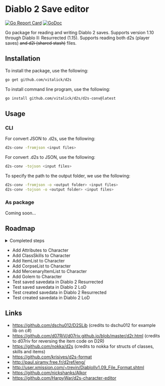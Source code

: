 # Diablo 2 Save editor

[![Go Report Card](https://goreportcard.com/badge/github.com/vitalick/d2s)](https://goreportcard.com/report/github.com/vitalick/d2s)
[![GoDoc](https://godoc.org/github.com/vitalick/d2s?status.svg)](https://godoc.org/github.com/vitalick/d2s)

Go package for reading and writing Diablo 2 saves. Supports version 1.10 through Diablo II: Resurrected (1.15).
Supports reading both d2s (player saves) ~~and d2i (shared stash)~~ files.

## Installation

To install the package, use the following:

```bash
go get github.com/vitalick/d2s
```

To install command line program, use the following:

```bash
go install github.com/vitalick/d2s/d2s-conv@latest
```

## Usage

### CLI

For convert JSON to .d2s, use the following:
```bash
d2s-conv -fromjson <input files>
```

For convert .d2s to JSON, use the following:
```bash
d2s-conv -tojson <input files>
```

To specify the path to the output folder, we use the following:
```bash
d2s-conv -fromjson -o <output folder> <input files>
d2s-conv -tojson -o <output folder> <input files>
```

### As package

Coming soon...


## Roadmap

<details>
<summary>Completed steps</summary>

- ~~Add Character struct~~
- ~~Add Header to Character~~
- ~~Add ActiveWeapon to Character~~
- ~~Add Name to Character~~
- ~~Add Status to Character~~
- ~~Add Progression to Character~~
- ~~Add Unk0x0026 to Character~~
- ~~Add Class to Character~~
- ~~Add Unk0x0029 to Character~~
- ~~Add Level to Character~~
- ~~Add Created to Character~~
- ~~Add LastPlayed to Character~~
- ~~Add Unk0x0034 to Character~~
- ~~Add HotkeySkills to Character~~
- ~~Add LeftSkill to Character~~
- ~~Add RightSkill to Character~~
- ~~Add LeftSwapSkill to Character~~
- ~~Add RightSwapSkill to Character~~
- ~~Add Appearances to Character~~
- ~~Add Locations to Character~~
- ~~Add MapID to Character~~
- ~~Add Unk0x00af to Character~~
- ~~Add Mercenary to Character~~
- ~~Add RealmData to Character~~
- ~~Add Quests to Character~~
- ~~Add Waypoints to Character~~
- ~~Add UnkUnk1 to Character~~
- ~~Add NPCDialogs to Character~~

</details>

- Add Attributes to Character
- Add ClassSkills to Character
- Add ItemList to Character
- Add CorpseList to Character
- Add MercenaryItemList to Character
- Add Golem to Character
- Test saved savedata in Diablo 2 Resurrected
- Test saved savedata in Diablo 2 LoD
- Test created savedata in Diablo 2 Resurrected
- Test created savedata in Diablo 2 LoD

## Links

- https://github.com/dschu012/D2SLib (credits to dschu012 for example lib on c#)
- https://github.com/d07RiV/d07riv.github.io/blob/master/d2r.html (credits to d07riv for reversing the item code on D2R)
- https://github.com/nokka/d2s (credits to nokka for structs of classes, skills and items)
- https://github.com/krisives/d2s-format
- http://paul.siramy.free.fr/d2ref/eng/
- http://user.xmission.com/~trevin/DiabloIIv1.09_File_Format.shtml
- https://github.com/nickshanks/Alkor
- https://github.com/HarpyWar/d2s-character-editor


